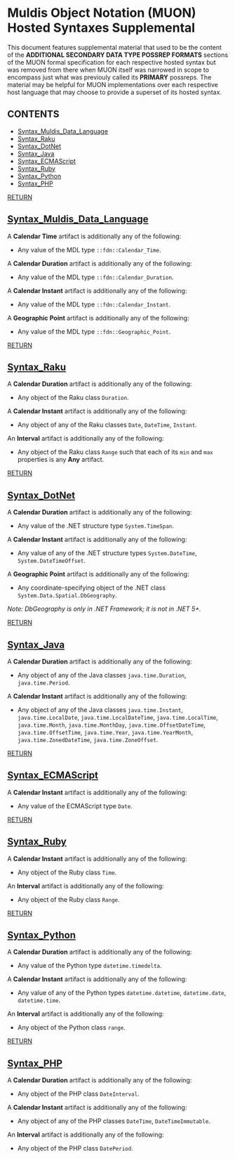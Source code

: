 <a name="TOP"></a>

# Muldis Object Notation (MUON) Hosted Syntaxes Supplemental

This document features supplemental material that used to be the content of
the **ADDITIONAL SECONDARY DATA TYPE POSSREP FORMATS** sections of the MUON
formal specification for each respective hosted syntax but was removed from
there when MUON itself was narrowed in scope to encompass just what was
previouly called its **PRIMARY** possreps.
The material may be helpful for MUON implementations over each respective
host language that may choose to provide a superset of its hosted syntax.

## CONTENTS

- [Syntax_Muldis_Data_Language](#Syntax_Muldis_Data_Language)
- [Syntax_Raku](#Syntax_Raku)
- [Syntax_DotNet](#Syntax_DotNet)
- [Syntax_Java](#Syntax_Java)
- [Syntax_ECMAScript](#Syntax_ECMAScript)
- [Syntax_Ruby](#Syntax_Ruby)
- [Syntax_Python](#Syntax_Python)
- [Syntax_PHP](#Syntax_PHP)

[RETURN](#TOP)

<a name="Syntax_Muldis_Data_Language"></a>

## [Syntax_Muldis_Data_Language](Muldis_Object_Notation_Syntax_Muldis_Data_Language.md)

A **Calendar Time** artifact is additionally any of the following:

* Any value of the MDL type `::fdn::Calendar_Time`.

A **Calendar Duration** artifact is additionally any of the following:

* Any value of the MDL type `::fdn::Calendar_Duration`.

A **Calendar Instant** artifact is additionally any of the following:

* Any value of the MDL type `::fdn::Calendar_Instant`.

A **Geographic Point** artifact is additionally any of the following:

* Any value of the MDL type `::fdn::Geographic_Point`.

[RETURN](#TOP)

<a name="Syntax_Raku"></a>

## [Syntax_Raku](Muldis_Object_Notation_Syntax_Raku.md)

A **Calendar Duration** artifact is additionally any of the following:

* Any object of the Raku class `Duration`.

A **Calendar Instant** artifact is additionally any of the following:

* Any object of any of the Raku classes `Date`, `DateTime`, `Instant`.

An **Interval** artifact is additionally any of the following:

* Any object of the Raku class `Range`
such that each of its `min` and `max` properties is any **Any** artifact.

[RETURN](#TOP)

<a name="Syntax_DotNet"></a>

## [Syntax_DotNet](Muldis_Object_Notation_Syntax_DotNet.md)

A **Calendar Duration** artifact is additionally any of the following:

* Any value of the .NET structure type `System.TimeSpan`.

A **Calendar Instant** artifact is additionally any of the following:

* Any value of any of the .NET structure types
`System.DateTime`,
`System.DateTimeOffset`.

A **Geographic Point** artifact is additionally any of the following:

* Any coordinate-specifying object of the .NET class
`System.Data.Spatial.DbGeography`.

*Note: DbGeography is only in .NET Framework; it is not in .NET 5+.*

[RETURN](#TOP)

<a name="Syntax_Java"></a>

## [Syntax_Java](Muldis_Object_Notation_Syntax_Java.md)

A **Calendar Duration** artifact is additionally any of the following:

* Any object of any of the Java classes
`java.time.Duration`,
`java.time.Period`.

A **Calendar Instant** artifact is additionally any of the following:

* Any object of any of the Java classes
`java.time.Instant`,
`java.time.LocalDate`,
`java.time.LocalDateTime`,
`java.time.LocalTime`,
`java.time.Month`,
`java.time.MonthDay`,
`java.time.OffsetDateTime`,
`java.time.OffsetTime`,
`java.time.Year`,
`java.time.YearMonth`,
`java.time.ZonedDateTime`,
`java.time.ZoneOffset`.

[RETURN](#TOP)

<a name="Syntax_ECMAScript"></a>

## [Syntax_ECMAScript](Muldis_Object_Notation_Syntax_ECMAScript.md)

A **Calendar Instant** artifact is additionally any of the following:

* Any value of the ECMAScript type `Date`.

[RETURN](#TOP)

<a name="Syntax_Ruby"></a>

## [Syntax_Ruby](Muldis_Object_Notation_Syntax_Ruby.md)

A **Calendar Instant** artifact is additionally any of the following:

* Any object of the Ruby class `Time`.

An **Interval** artifact is additionally any of the following:

* Any object of the Ruby class `Range`.

[RETURN](#TOP)

<a name="Syntax_Python"></a>

## [Syntax_Python](Muldis_Object_Notation_Syntax_Python.md)

A **Calendar Duration** artifact is additionally any of the following:

* Any value of the Python type `datetime.timedelta`.

A **Calendar Instant** artifact is additionally any of the following:

* Any value of any of the Python types
`datetime.datetime`,
`datetime.date`,
`datetime.time`.

An **Interval** artifact is additionally any of the following:

* Any object of the Python class `range`.

[RETURN](#TOP)

<a name="Syntax_PHP"></a>

## [Syntax_PHP](Muldis_Object_Notation_Syntax_PHP.md)

A **Calendar Duration** artifact is additionally any of the following:

* Any object of the PHP class `DateInterval`.

A **Calendar Instant** artifact is additionally any of the following:

* Any object of any of the PHP classes `DateTime`, `DateTimeImmutable`.

An **Interval** artifact is additionally any of the following:

* Any object of the PHP class `DatePeriod`.

